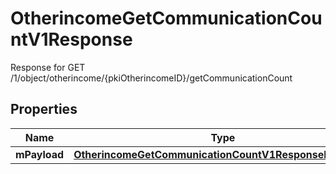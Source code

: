 

# OtherincomeGetCommunicationCountV1Response

Response for GET /1/object/otherincome/{pkiOtherincomeID}/getCommunicationCount

## Properties

| Name | Type | Description | Notes |
|------------ | ------------- | ------------- | -------------|
|**mPayload** | [**OtherincomeGetCommunicationCountV1ResponseMPayload**](OtherincomeGetCommunicationCountV1ResponseMPayload.md) |  |  |



